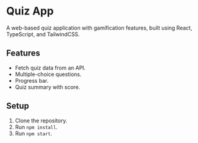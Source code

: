 # Quiz App

A web-based quiz application with gamification features, built using React, TypeScript, and TailwindCSS.

## Features
- Fetch quiz data from an API.
- Multiple-choice questions.
- Progress bar.
- Quiz summary with score.

## Setup
1. Clone the repository.
2. Run `npm install`.
3. Run `npm start`.